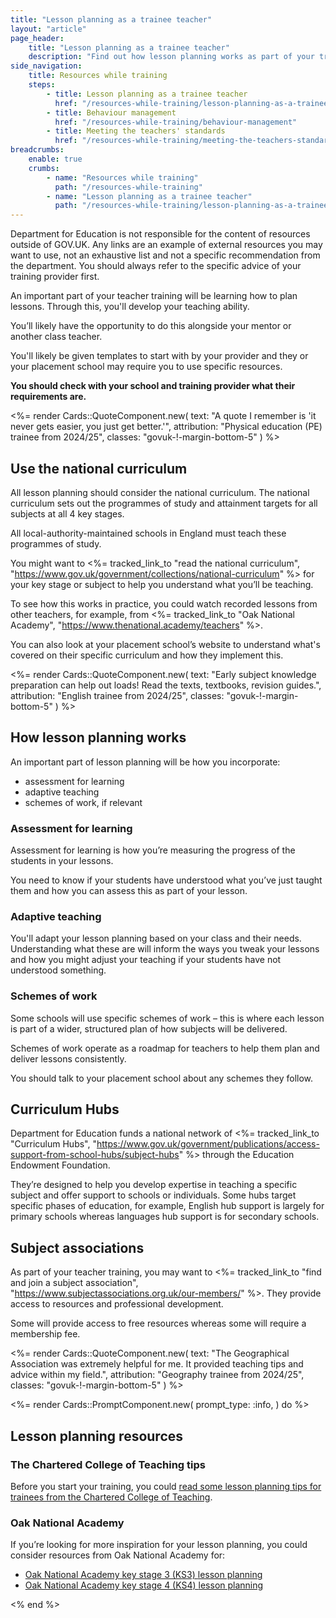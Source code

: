 ```yaml
---
title: "Lesson planning as a trainee teacher"
layout: "article"
page_header:
    title: "Lesson planning as a trainee teacher"
    description: "Find out how lesson planning works as part of your training and explore example lesson planning resources."
side_navigation:
    title: Resources while training
    steps:
        - title: Lesson planning as a trainee teacher 
          href: "/resources-while-training/lesson-planning-as-a-trainee-teacher"
        - title: Behaviour management 
          href: "/resources-while-training/behaviour-management"
        - title: Meeting the teachers' standards 
          href: "/resources-while-training/meeting-the-teachers-standards"
breadcrumbs: 
    enable: true
    crumbs: 
        - name: "Resources while training"
          path: "/resources-while-training"
        - name: "Lesson planning as a trainee teacher"
          path: "/resources-while-training/lesson-planning-as-a-trainee-teacher"
---
```


<div class="govuk-inset-text">
  Department for Education is not responsible for the content of resources outside of GOV.UK. Any links are an example of external resources you may want to use, not an exhaustive list and not a specific recommendation from the department. You should always refer to the specific advice of your training provider first.
</div>

An important part of your teacher training will be learning how to plan lessons. Through this, you'll develop your teaching ability.

You’ll likely have the opportunity to do this alongside your mentor or another class teacher.

You'll likely be given templates to start with by your provider and they or your placement school may require you to use specific resources.

**You should check with your school and training provider what their requirements are.**

<%= render Cards::QuoteComponent.new(
    text: "A quote I remember is 'it never gets easier, you just get better.'",
    attribution: "Physical education (PE) trainee from 2024/25",
    classes: "govuk-!-margin-bottom-5"
) %>

## Use the national curriculum
All lesson planning should consider the national curriculum. The national curriculum sets out the programmes of study and attainment targets for all subjects at all 4 key stages.

All local-authority-maintained schools in England must teach these programmes of study.

You might want to <%= tracked_link_to "read the national curriculum", "https://www.gov.uk/government/collections/national-curriculum" %> for your key stage or subject to help you understand what you’ll be teaching.

To see how this works in practice, you could watch recorded lessons from other teachers, for example, from <%= tracked_link_to "Oak National Academy", "https://www.thenational.academy/teachers" %>.

You can also look at your placement school’s website to understand what's covered on their specific curriculum and how they implement this.

<%= render Cards::QuoteComponent.new(
    text: "Early subject knowledge preparation can help out loads! Read the texts, textbooks, revision guides.",
    attribution: "English trainee from 2024/25",
    classes: "govuk-!-margin-bottom-5"
) %>

## How lesson planning works
An important part of lesson planning will be how you incorporate:

- assessment for learning
- adaptive teaching
- schemes of work, if relevant

### Assessment for learning
Assessment for learning is how you’re measuring the progress of the students in your lessons.

You need to know if your students have understood what you’ve just taught them and how you can assess this as part of your lesson.

### Adaptive teaching
You'll adapt your lesson planning based on your class and their needs. Understanding what these are will inform the ways you tweak your lessons and how you might adjust your teaching if your students have not understood something.

### Schemes of work
Some schools will use specific schemes of work – this is where each lesson is part of a wider, structured plan of how subjects will be delivered.

Schemes of work operate as a roadmap for teachers to help them plan and deliver lessons consistently.

You should talk to your placement school about any schemes they follow.

## Curriculum Hubs
Department for Education funds a national network of <%= tracked_link_to "Curriculum Hubs", "https://www.gov.uk/government/publications/access-support-from-school-hubs/subject-hubs" %> through the Education Endowment Foundation.

They’re designed to help you develop expertise in teaching a specific subject and offer support to schools or individuals. Some hubs target specific phases of education, for example, English hub support is largely for primary schools whereas languages hub support is for secondary schools.

## Subject associations
As part of your teacher training, you may want to <%= tracked_link_to "find and join a subject association", "https://www.subjectassociations.org.uk/our-members/" %>. They provide access to resources and professional development.

Some will provide access to free resources whereas some will require a membership fee.

<%= render Cards::QuoteComponent.new(
    text: "The Geographical Association was extremely helpful for me. It provided teaching tips and advice within my field.",
    attribution: "Geography trainee from 2024/25",
    classes: "govuk-!-margin-bottom-5"
) %>

<%= render Cards::PromptComponent.new(
    prompt_type: :info,
) do %>
    <h2 id="lesson-planning" class="govuk-heading-l govuk-!-margin-bottom-">Lesson planning resources</h2>
    <h3 class="govuk-heading-m govuk-!-margin-bottom-1 govuk-!-padding-left-0">The Chartered College of Teaching tips</h3>
    <p class="govuk-body">
        Before you start your training, you could <a href="https://my.chartered.college/early-career-hub/lesson-planning/">read some lesson planning tips for trainees from the Chartered College of Teaching</a>.
    </p>
    <h3 class="govuk-heading-m" id="before-you-start">Oak National Academy </h3>
    <p class="govuk-body">
        If you’re looking for more inspiration for your lesson planning, you could consider resources from Oak National Academy for:
    </p>
    <ul class="govuk-list govuk-list--bullet">
        <li><a href="https://www.thenational.academy/teachers/key-stages/ks3/subjects"><span class="govuk-visually-hidden">Oak National Academy</span> key stage 3 (KS3) <span class="govuk-visually-hidden">lesson planning </span>  </a></li>
        <li><a href="https://www.thenational.academy/teachers/key-stages/ks4/subjects"><span class="govuk-visually-hidden">Oak National Academy</span> key stage 4 (KS4) <span class="govuk-visually-hidden">lesson planning </span>  </a></li>
    </ul>
<% end %>
